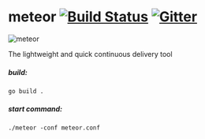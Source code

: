 # meteor [![Build Status](https://travis-ci.org/incu6us/meteor.svg)](https://travis-ci.org/incu6us/meteor) [![Gitter](https://badges.gitter.im/Join%20Chat.svg)](https://gitter.im/meteor-cd/Lobby?utm_source=badge&utm_medium=badge&utm_campaign=pr-badge)

![meteor](https://raw.githubusercontent.com/incu6us/meteor/master/examples/images/meteor.svg)

The lightweight and quick continuous delivery tool 

##### build:
```
go build .
```

##### start command:
```
./meteor -conf meteor.conf
```

